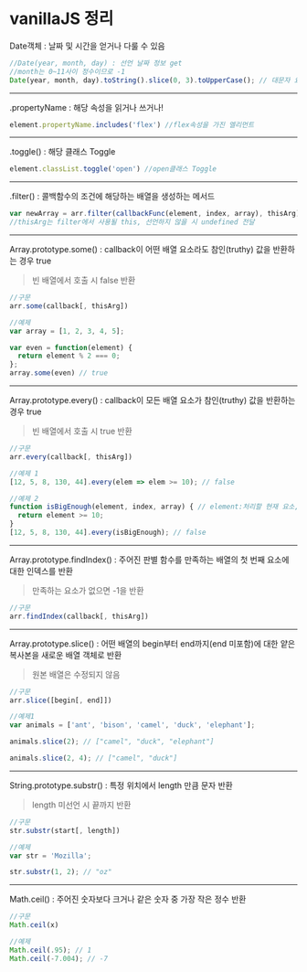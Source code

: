 # vanillaJS 정리

Date객체 : 날짜 및 시간을 얻거나 다룰 수 있음
```javascript
//Date(year, month, day) : 선언 날짜 정보 get
//month는 0~11사이 정수이므로 -1
Date(year, month, day).toString().slice(0, 3).toUpperCase(); // 대문자 요일 반환
```

--- 

.propertyName : 해당 속성을 읽거나 쓰거나!
```javascript
element.propertyName.includes('flex') //flex속성을 가진 엘리먼트
```

---

.toggle() : 해당 클래스 Toggle
```javascript
element.classList.toggle('open') //open클래스 Toggle
```

---

.filter() : 콜백함수의 조건에 해당하는 배열을 생성하는 메서드
```javascript
var newArray = arr.filter(callbackFunc(element, index, array), thisArg);
//thisArg는 filter에서 사용될 this, 선언하지 않을 시 undefined 전달
```

---

Array.prototype.some() : callback이 어떤 배열 요소라도 참인(truthy) 값을 반환하는 경우 true  
> 빈 배열에서 호출 시 false 반환

```javascript
//구문
arr.some(callback[, thisArg])

//예제
var array = [1, 2, 3, 4, 5];

var even = function(element) {
  return element % 2 === 0;
};
array.some(even) // true
```

--- 

Array.prototype.every() : callback이 모든 배열 요소가 참인(truthy) 값을 반환하는 경우 true  
> 빈 배열에서 호출 시 true 반환  

```javascript
//구문
arr.every(callback[, thisArg])

//예제 1
[12, 5, 8, 130, 44].every(elem => elem >= 10); // false

//예제 2
function isBigEnough(element, index, array) { // element:처리할 현재 요소, index, 현재 요소 인덱스, array: every를 호출한 배열
  return element >= 10;
}
[12, 5, 8, 130, 44].every(isBigEnough); // false
```

--- 

Array.prototype.findIndex() : 주어진 판별 함수를 만족하는 배열의 첫 번째 요소에 대한 인덱스를 반환
> 만족하는 요소가 없으면 -1을 반환

```javascript
//구문
arr.findIndex(callback[, thisArg])
```

--- 

Array.prototype.slice() : 어떤 배열의 begin부터 end까지(end 미포함)에 대한 얕은 복사본을 새로운 배열 객체로 반환
> 원본 배열은 수정되지 않음

```javascript
//구문
arr.slice([begin[, end]])

//예제1
var animals = ['ant', 'bison', 'camel', 'duck', 'elephant'];

animals.slice(2); // ["camel", "duck", "elephant"]

animals.slice(2, 4); // ["camel", "duck"]
```

--- 

String.prototype.substr() : 특정 위치에서 length 만큼 문자 반환
> length 미선언 시 끝까지 반환

```javascript
//구문
str.substr(start[, length])

//예제
var str = 'Mozilla';

str.substr(1, 2); // "oz"
```

---

Math.ceil() : 주어진 숫자보다 크거나 같은 숫자 중 가장 작은 정수 반환

```javascript
//구문
Math.ceil(x)

//예제
Math.ceil(.95); // 1
Math.ceil(-7.004); // -7
```